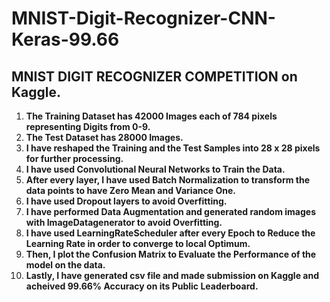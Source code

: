 # MNIST-Digit-Recognizer-CNN-Keras-99.66

## MNIST DIGIT RECOGNIZER COMPETITION on Kaggle.

1) **The Training Dataset has 42000 Images each of 784 pixels representing Digits from 0-9.**
2) **The Test Dataset has 28000 Images.**
3) **I have reshaped the Training and the Test Samples into 28 x 28 pixels for further processing.**
4) **I have used Convolutional Neural Networks to Train the Data.**
5) **After every layer, I have used Batch Normalization to transform the data points to have Zero Mean and Variance One.**
6) **I have used Dropout layers to avoid Overfitting.**
7) **I have performed Data Augmentation and generated random images with ImageDatagenerator to avoid Overfitting.**
8) **I have used LearningRateScheduler after every Epoch to Reduce the Learning Rate in order to converge to local Optimum.**
9) **Then, I plot the Confusion Matrix to Evaluate the Performance of the model on the data.**
10) **Lastly, I have generated csv file and made submission on Kaggle and acheived 99.66% Accuracy on its Public Leaderboard.**
